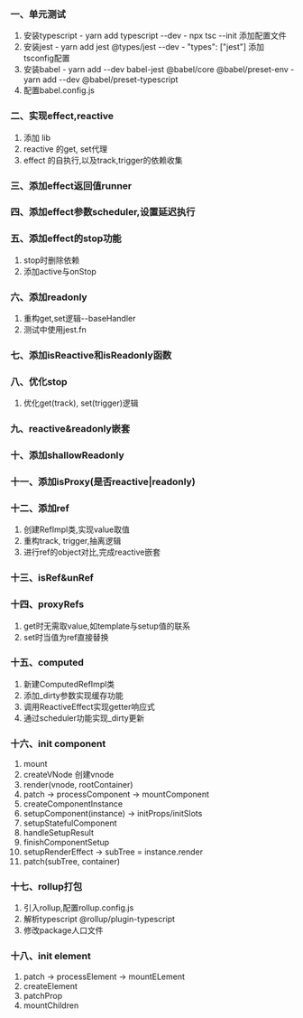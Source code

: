 <!--
 * @Author: Lqf
 * @Date: 2021-12-19 12:47:00
 * @LastEditors: Lqf
 * @LastEditTime: 2021-12-26 18:07:37
 * @Description: 我添加了修改
-->

### 一、单元测试
  1. 安装typescript 
    - yarn add typescript --dev
    - npx tsc --init 添加配置文件
  2. 安装jest
    - yarn add jest @types/jest --dev
    - "types": ["jest"] 添加tsconfig配置
  3. 安装babel
    - yarn add --dev babel-jest @babel/core @babel/preset-env
    - yarn add --dev @babel/preset-typescript
  4. 配置babel.config.js

### 二、实现effect,reactive
  1. 添加 lib
  2. reactive 的get, set代理
  3. effect 的自执行,以及track,trigger的依赖收集

### 三、添加effect返回值runner

### 四、添加effect参数scheduler,设置延迟执行

### 五、添加effect的stop功能
  1. stop时删除依赖
  2. 添加active与onStop

### 六、添加readonly
  1. 重构get,set逻辑--baseHandler
  2. 测试中使用jest.fn

### 七、添加isReactive和isReadonly函数

### 八、优化stop
  1. 优化get(track), set(trigger)逻辑

### 九、reactive&readonly嵌套

### 十、添加shallowReadonly

### 十一、添加isProxy(是否reactive|readonly)

### 十二、添加ref
  1. 创建RefImpl类,实现value取值
  2. 重构track, trigger,抽离逻辑
  3. 进行ref的object对比,完成reactive嵌套

### 十三、isRef&unRef

### 十四、proxyRefs
  1. get时无需取value,如template与setup值的联系
  2. set时当值为ref直接替换

### 十五、computed
  1. 新建ComputedRefImpl类
  2. 添加_dirty参数实现缓存功能
  3. 调用ReactiveEffect实现getter响应式
  4. 通过scheduler功能实现_dirty更新

### 十六、init component
  1. mount
  2. createVNode 创建vnode
  3. render(vnode, rootContainer)
  4. patch -> processComponent -> mountComponent
  5. createComponentInstance
  6. setupComponent(instance) -> initProps/initSlots
  7. setupStatefulComponent
  8. handleSetupResult
  9. finishComponentSetup
  10. setupRenderEffect -> subTree = instance.render
  11. patch(subTree, container)

### 十七、rollup打包
  1. 引入rollup,配置rollup.config.js
  2. 解析typescript @rollup/plugin-typescript
  3. 修改package人口文件

### 十八、init element
  1. patch -> processElement -> mountELement
  2. createElement
  3. patchProp
  4. mountChildren